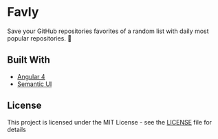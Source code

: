 # Favly
Save your GitHub repositories favorites of a random list with daily most popular repositories. :bookmark:

## Built With
- [Angular 4](https://angular.io/)
- [Semantic UI](https://semantic-ui.com/)

## License
This project is licensed under the MIT License - see the [LICENSE](LICENSE) file for details
